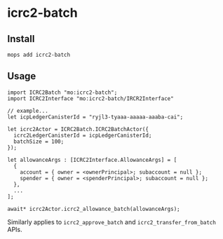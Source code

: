 # icrc2-batch

## Install
```
mops add icrc2-batch
```

## Usage
```motoko
import ICRC2Batch "mo:icrc2-batch";
import ICRC2Interface "mo:icrc2-batch/IRCR2Interface"

// example...
let icpLedgerCanisterId = "ryjl3-tyaaa-aaaaa-aaaba-cai"; 

let icrc2Actor = ICRC2Batch.ICRC2BatchActor({
  icrc2LedgerCanisterId = icpLedgerCanisterId;
  batchSize = 100;
});

let allowanceArgs : [ICRC2Interface.AllowanceArgs] = [
  { 
    account = { owner = <ownerPrincipal>; subaccount = null };
    spender = { owner = <spenderPrincipal>; subaccount = null };
  },
  ...
];

await* icrc2Actor.icrc2_allowance_batch(allowanceArgs);
```

Similarly applies to `icrc2_approve_batch` and `icrc2_transfer_from_batch` APIs.